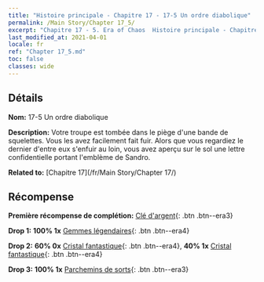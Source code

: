 ```yaml
---
title: "Histoire principale - Chapitre 17 - 17-5 Un ordre diabolique"
permalink: /Main Story/Chapter 17_5/
excerpt: "Chapitre 17 - 5. Era of Chaos  Histoire principale - Chapitre 17_5. 17-5 Un ordre diabolique"
last_modified_at: 2021-04-01
locale: fr
ref: "Chapter 17_5.md"
toc: false
classes: wide
---
```


## Détails

 **Nom:** 17-5 Un ordre diabolique

 **Description:** Votre troupe est tombée dans le piège d'une bande de squelettes. Vous les avez facilement fait fuir. Alors que vous regardiez le dernier d'entre eux s'enfuir au loin, vous avez aperçu sur le sol une lettre confidentielle portant l'emblème de Sandro.

 **Related to:** [Chapitre 17](/fr/Main Story/Chapter 17/)

## Récompense

 **Première récompense de complétion:** [Clé d'argent](/fr/Items/con_693/){: .btn .btn--era3}

 **Drop 1:** **100% 1x** [Gemmes légendaires](/fr/Items/mat_58/){: .btn .btn--era4}

 **Drop 2:** **60% 0x** [Cristal fantastique](/fr/Items/mat_52/){: .btn .btn--era4}, **40% 1x** [Cristal fantastique](/fr/Items/mat_52/){: .btn .btn--era4}

 **Drop 3:** **100% 1x** [Parchemins de sorts](/fr/Items/con_694/){: .btn .btn--era3}

